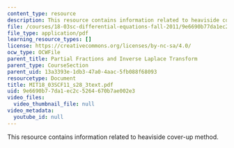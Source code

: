 ```yaml
---
content_type: resource
description: This resource contains information related to heaviside cover-up method.
file: /courses/18-03sc-differential-equations-fall-2011/9e6690b77da1ec2c5264670b7ae002e3_MIT18_03SCF11_s28_3text.pdf
file_type: application/pdf
learning_resource_types: []
license: https://creativecommons.org/licenses/by-nc-sa/4.0/
ocw_type: OCWFile
parent_title: Partial Fractions and Inverse Laplace Transform
parent_type: CourseSection
parent_uid: 13a3393e-1db3-47a0-4aac-5fb088f68093
resourcetype: Document
title: MIT18_03SCF11_s28_3text.pdf
uid: 9e6690b7-7da1-ec2c-5264-670b7ae002e3
video_files:
  video_thumbnail_file: null
video_metadata:
  youtube_id: null
---
```

This resource contains information related to heaviside cover-up method.